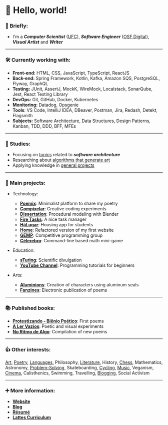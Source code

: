 # 👋 Hello, world!

### 📌 Briefly:

- I'm a ***Computer Scientist*** ([UFC](https://github.com/DanielBrito/ufc)), ***Software Engineer*** ([OSF Digital](https://osf.digital)), ***Visual Artist*** and ***Writer***

---

### 🛠️ Currently working with:

- **Front-end:** HTML, CSS, JavaScript, TypeScript, ReactJS
- **Back-end:** Spring Framework, Kotlin, Kafka, Amazon SQS, PostgreSQL, Flyway, GraphQL
- **Testing:** JUnit, AssertJ, MockK, WireMock, Localstack, SonarQube, Jest, React Testing Library
- **DevOps:** Git, GitHub, Docker, Kubernetes
- **Monitoring:** Datadog, Opsgenie
- **Tools**: VS Code, IntelliJ IDEA, DBeaver, Postman, Jira, Redash, Detekt, Flagsmith
- **Subjects:** Software Architecture, Data Structures, Design Patterns, Kanban, TDD, DDD, BFF, MFEs

---

### 🎯 Studies:

- Focusing on [topics](https://github.com/DanielBrito/self-learning) related to ***software architecture***
- Researching about [algorithms that generate art](https://github.com/DanielBrito/generative-design)
- Applying knowledge in [general projects](https://github.com/DanielBrito?tab=projects)

---

### 🚀 Main projects:

- Technology:
  - **[Poemix](https://github.com/DanielBrito/poemix)**: Minimalist platform to share my poetry
  - **[Compixelar](https://github.com/DanielBrito/creative-coding-experiments)**: Creative coding experiments
  - **[Dissertation](https://github.com/DanielBrito/monografia)**: Procedural modeling with Blender
  - **[Fire Tasks](https://github.com/DanielBrito/fire-tasks)**: A nice task manager
  - **[HáLugar](https://github.com/HaLugar)**: Housing app for students
  - **[Home](https://github.com/DanielBrito/home)**: Refactored version of my first website
  - **[GEMP](https://github.com/GEMP-UFC-Crateus)**: Competitive programming group
  - **[Célerebro](https://github.com/DanielBrito/celerebro)**: Command-line based math mini-game
  
- Education:
  - **[sTuring](https://github.com/DanielBrito/sturing)**: Scientific divulgation
  - **[YouTube Channel](https://www.youtube.com/@danielhbrito)**: Programming tutorials for beginners

- Arts:
  - **[Aluminions](https://www.instagram.com/aluminions.13/)**: Creation of characters using aluminum seals
  - **[Fanzines](https://drive.google.com/drive/folders/0BwdGPIUP6mG3dEl6cmRvWGJ6TzQ)**: Electronic publication of poems

---

### 📚 Published books:

- **[Protestizando - Biênio Poético](https://danielbrito.github.io/livros/#protestizando)**: First poems
- **[A Ler Vazios](https://danielbrito.github.io/livros/#a-ler-vazios)**: Poetic and visual experiments
- **[No Ritmo de Algo](https://github.com/DanielBrito/no-ritmo-de-algo)**: Compilation of new poems

---

### 👍 Other interests:

[Art](https://github.com/DanielBrito/generative-design), [Poetry](https://github.com/DanielBrito/no-ritmo-de-algo), [Languages](https://www.duolingo.com/profile/danielhbrito), Philosophy, [Literature](https://www.skoob.com.br/usuario/1021319-dan), History, [Chess](https://lichess.org/@/danielbrito41), Mathematics, Astronomy, [Problem-Solving](https://github.com/DanielBrito/competitive-programming), Skateboarding, [Cycling](https://www.strava.com/athletes/96925816), [Music](https://open.spotify.com/user/xb93kruabsjskn5chjqo127ep), Veganism, [Cinema](https://filmow.com/usuario/daniel_brito/), Calisthenics, Swimming, Travelling, [Blogging](https://daniel-brito.blogspot.com.br/), Social Activism

---

### :heavy_plus_sign: More information:

- **[Website](https://danielbrito.github.io/)**
- **[Blog](https://daniel-brito.blogspot.com.br/)**
- **[Résumé](https://drive.google.com/file/d/1bOFjCfhoyabvcZ7LXf5T3EtY9h6umsaR/view)**
- **[Lattes Curriculum](http://buscatextual.cnpq.br/buscatextual/visualizacv.do?id=K2184225D8)**

<!--
---

### 👥 Social networks:

[![LinkedIn](https://img.shields.io/static/v1?label=&message=LinkedIn%20&color=2867B2&logo=LinkedIn&style=flat-square&logoColor=white)](https://www.linkedin.com/in/daniel-brito)
[![Facebook](https://img.shields.io/static/v1?label=&message=Facebook%20&color=0078FF&logo=Facebook&style=flat-square&logoColor=white)](https://www.facebook.com/daniel.brito.jumper)
[![Instagram](https://img.shields.io/static/v1?label=&message=Instagram%20&color=ff69b4&logo=Instagram&style=flat-square&logoColor=white)](https://www.instagram.com/danielbrito41/)
[![Twitter](https://img.shields.io/static/v1?label=&message=Twitter%20&color=1DA1F2&logo=Twitter&style=flat-square&logoColor=white)](https://twitter.com/danielhbrito)
[![YouTube](https://img.shields.io/static/v1?label=&message=YouTube%20&color=C4302B&logo=YouTube&style=flat-square&logoColor=white)](https://www.youtube.com/@danielhbrito)
-->

<!--
---

### 📊 Activity

<div>
  <img height="170em" src="https://github-readme-stats.vercel.app/api?username=DanielBrito&show_icons=true&theme=monokai"/>
  <img height="170em" src="https://github-readme-stats.vercel.app/api/top-langs/?username=DanielBrito&show_icons=true&layout=compact&langs_count=6&theme=monokai"/>
</div>
-->
